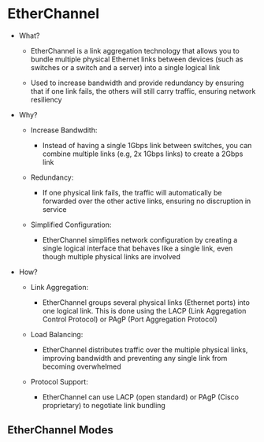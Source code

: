 # EtherChannel
- What?
	- EtherChannel is a link aggregation technology that allows you to bundle multiple physical Ethernet links between devices (such as switches or a switch and a server) into a single logical link
	
	- Used to increase bandwidth and provide redundancy by ensuring that if one link fails, the others will still carry traffic, ensuring network resiliency
	
- Why?
	- Increase Bandwdith:
		- Instead of having a single 1Gbps link between switches, you can combine multiple links (e.g, 2x 1Gbps links) to create a 2Gbps link
		
	- Redundancy:
		- If one physical link fails, the traffic will automatically be forwarded over the other active links, ensuring no discruption in service
		
	- Simplified Configuration:
		- EtherChannel simplifies network configuration by creating a single logical interface that behaves like a single link, even though multiple physical links are involved
		
- How?
	- Link Aggregation:
		- EtherChannel groups several physical links (Ethernet ports) into one logical link. This is done using the LACP (Link Aggregation Control Protocol) or PAgP (Port Aggregation Protocol)
		
	- Load Balancing:
		- EtherChannel distributes traffic over the multiple physical links, improving bandwidth and preventing any single link from becoming overwhelmed
		
	- Protocol Support:
		- EtherChannel can use LACP (open standard) or PAgP (Cisco proprietary) to negotiate link bundling

## EtherChannel Modes
